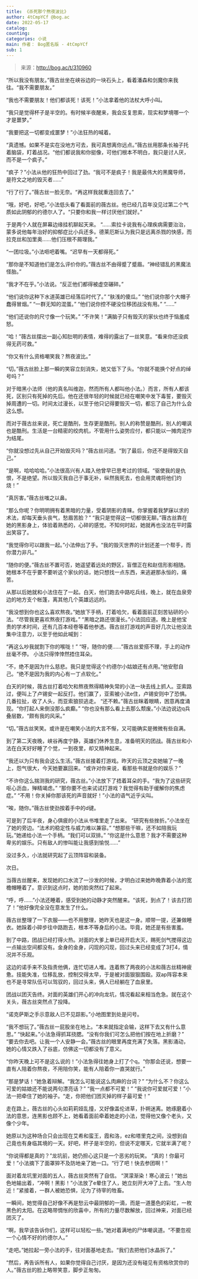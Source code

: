 ```yaml
---
title: 《杀死那个熬夜波比》
author: 4tCmpYCf @bog.ac
date: 2022-05-17
catalog: 
counting: 
categories: 小说
main: 作者： Bog匿名版 - 4tCmpYCf
sub: 1
---
```

> 来源：http://bog.ac/t/310960

“所以我没有朋友。”薇古丝坐在峡谷边的一块石头上，看着潘森和剑魔你来我往。“我不需要朋友。”

“我也不需要朋友！他们都该死！该死！”小法拿着他的法杖大呼小叫。

“我只是觉得杯子是半空的。有时候半夜醒来，我会反复思索，现实和梦境哪一个才是噩梦。”

“我要把这一切都变成噩梦！”小法狂热的喊着。

“真遗憾。如果不是实在没地方可去，我可真想离你远点。”薇古丝用那条长袖子托着脑袋，盯着战况。“他们都说我和你挺像，可他们根本不明白，我只是讨人厌，而不是一个疯子。”

“疯子？”小法从他的狂热中回过了劲。“我可不是疯子！我是最伟大的黑魔导师，是符文之地的毁灭者……”

“行了行了。”薇古丝一脸无奈。“再这样我就重连回去了。”

“哦，好吧，好吧，”小法低头看了看面前的薇古丝。他已经几百年没见过第二个气质如此阴郁的约德尔人了。“只要你和我一样讨厌他们就好。”

于是两个人就在屏幕边缘挂机聊起天来。
“……索拉卡说我有心理疾病需要治治，蒙多说他每年治好的抑郁症比小兵还多。德莱厄斯认为我只是远离杀戮的快感，而拉克丝和加里奥……他们压根不屑理我。”

“一团垃圾。”小法咂吧着嘴。“迟早有一天都得死。”

“那你是不知道他们是怎么评价你的。”薇古丝不由得蹙了蹙眉。“神经错乱的黑魔法怪胎。”

“我才不在乎。”小法说。“反正他们都得被虚空碾碎。”

“他们说你这种下水道英雄已经落后时代了。”
“肤浅的傻瓜。”
“他们说你那个大帽子蠢得冒烟。”
“一群无知的混蛋。”
“他们说你控不硬没位移团战没有用。”
“……”

“他们还说你的尺寸像一个玩笑。”
“不许笑！”满脑子只有毁灭的家伙也终于恼羞成怒。

“哈！”薇古丝摆出一副心知肚明的表情，难得的露出了一丝笑意。“看来你还没疯得无药可救。”

“你又有什么资格嘲笑我？熬夜波比。”

“切。”薇古丝脸上那一瞬的笑容立刻消失，她又低下了头。“你就不能换个好点的绰号吗？”


对于暗黑小法师（他的真名叫维迦，然而所有人都叫他小法。）而言，所有人都该死，区别只有死掉的先后。他在还很年轻的时候就已经在嘲笑中发下毒誓，要毁灭掉周遭的一切。时间太过漫长，以至于他只记得要毁灭一切，都忘了自己为什么会这么想。

而对于薇古丝来说，死亡是酷刑，生存更是酷刑。别人的称赞是酷刑，别人的嘲讽也是酷刑。生活是一台精密的绞肉机，不管用什么姿势应付，都只能以一摊肉泥作为结尾。

“你就没想过先从自己开始毁灭吗？”薇古丝问道。“到了最后，你还不是得毁灭自己。”

“是啊，哈哈哈哈。”小法很高兴有人踏入他曾早已思考过的领域。“驱使我的是仇恨，不是绝望。所以毁灭我自己于事无补，纵然我死去，也会用灵魂将他们灼烧！”

“真厉害。”薇古丝嗤之以鼻。

“那么你呢？你明明拥有着黑暗的力量，受着阴影的青睐。你掌握着我梦寐以求的术法，却每天垂头丧气，愁眉苦脸？”
“我只是觉得这一切都很无聊。”薇古丝靠在她的黑影身上，体验着熟悉的，心碎的感觉。不知何时起，她就再也没法在平时露出笑容了。

“我觉得你可以跟我一起。”小法伸出了手。“我的毁灭世界的计划还差一个帮手，而你潜力非凡。”

“随你的便。”薇古丝不置可否，她遥望着远处的野区，盲僧正在和赵信形影相随。她根本不在乎要不要听这个家伙的话，她只想找一点东西，来逃避那永恒的，痛苦。


从那以后她就和小法住在了一起。白天，他们跑去中路吃兵线，晚上，就在血泉旁边的地方支个帐篷，离其他几个英雄远远的。

“我没想到你也这么喜欢熬夜。”她放下手柄，打着哈欠，看着面前正刻苦钻研的小法。“尽管我更喜欢熬夜打游戏。”
“黑暗之路还很漫长。”小法回应道。晚上是他宝贵的学术时间，还有几百本经卷等着他参透。薇古丝打游戏的声音好几次让他没法集中注意力，以至于他如此喊到：

“再这么吵我就割下你的喉咙！”
“呀，随你的便……”薇古丝爱搭不理，手上的动作丝毫不停。
小法只得悻悻然捂住耳朵。

“不，绝不是因为什么慈悲。我只是觉得这个约德尔小姑娘还有点用。”他安慰自己。“绝不是因为我的内心有一丁点软化。”


白天的时候，薇古丝打着哈欠和熬夜熬得精神失常的小法一块去线上抓人。亚索路过，便叫上了卢锡安一起反打。他们赢了，亚索被小法e住，卢锡安则中了恐惧。几番拉扯，收了人头，而亚索狼狈逃走。
“还不赖。”薇古丝眯着眼睛，困意再度涌现。“你打起人来倒没那么疯癫。”
“你也没有那么看上去那么颓废。”小法边说边q兵叠层数，“颇有我的风采。”

“切。”薇古丝笑笑。或许是在嘲笑小法的大言不惭，又可能确实是微微有些自满。


到了第二天夜晚，峡谷再度宁静，英雄们休养生息，准备明天的团战。薇古丝和小法在白天好好睡了个觉，一到夜里，却又精神起来。

“我还以为只有我会这么生活。”薇古丝接着打游戏。昨天的云顶之奕她输了一晚上，怨气很大，今天她要赢回来。“或许对你来说，看那些书就是你的娱乐？”

“不许你这么揣测我的研究，薇古丝。”小法放下了捂着耳朵的手。“我为了这些研究呕心沥血，殚精竭虑。”
“那你要不也来试试打游戏？我觉得有助于缓解你的焦虑症。”
“不用！你关掉你那该死的声音就好！”小法的语气近乎尖叫。

“唉，随你。”薇古丝使劲按着手中的d键。

可是到了后半夜，身心俱疲的小法从书堆里走了出来。
“研究有些挫折。”小法坐在了她的旁边。“法术的稳定性与威力难以兼容。”
“想那些干嘛，还不如陪我玩玩。”她递给小法一个手柄。“我们可以双排。”
“你这是什么意思？我才不需要这种卑劣的娱乐。只有敌人的惨叫能让我感到愉悦……”

没过多久，小法就研究起了云顶阵容和装备。


次日。

当薇古丝醒来，发现她的口水流了一沙发的时候，才明白过来她昨晚靠着小法的宽檐帽睡着了。意识到这点时，她的脸突然红了起来。

“呼，呼……”小法还睡着，感受到她的动静才突然醒来。“该死，到点了！该去打团了！”他好像完全没在意发生了什么。

薇古丝整理了一下衣服——也不用整理，她昨天也是这一身。顺带一提，还兼做睡衣。她跺着小碎步往中路跑去，根本不等身后的小法。毕竟，她还是有些害羞。

到了中路，团战已经打得火热。对面的大爹上单已经开启大灭，赐死剑气搅得这边一点输出空间都没有。金身的金身，闪现的闪现，回过头来已经变成了3打4，情况并不乐观。

这边的诺手来不及指责他俩，连忙切进人堆。连着熬了两夜的小法和薇古丝精神疲惫。技能失准，位移乱放，控制交得太早，于是被对面狠狠围殴。双ap阵容本来也不是寻常队伍可以驾驭的，回过头来，俩人已经躺在了血泉里。

团战以团灭告终。对面的英雄们开心的冲向龙坑，情况看起来相当危急。就在这个关头，薇古丝突然点了投降。

“诺克萨斯之手示意敌人已不见踪影。”小地图里到处是问号。

“我不想玩了。”薇古丝一屁股坐在地上。“本来就指定会输，这样下去又有什么意思。”
“快起来。”小法急得抓耳挠腮。“没有你我们可怎么把他们按在地上折磨？”
“要去你去吧。让我一个人安静一会。”薇古丝的眼里再度充满了失落。黑影涌动，她的心情又跌入了谷底，仿佛这一切都没有了意义。

“你昨天晚上可不是这么说的！”小法急得往她身上打了个q。“你那会还说，想要一直有人陪着你熬夜，不用陪你笑，能有人陪着你一直哭就行。”

“那是梦话！”她急着辩解。“我怎么可能说这么肉麻的台词？”
“为什么不？你这么可爱的姑娘还不能说两句漂亮话？”
“我一点都不可爱！”
“我说你可爱就可爱！”小法一把牵住了她的袖子。“走，你把他们团灭掉的样子最可爱！”

走在路上，薇古丝的心头如莉莉娅乱撞，又好像盖伦进草，扑朔迷离。她琢磨着小法的意思，连黑影也顾不上，她看着面前牵着她走的小法，觉得他又像个老头，又像个少年。

她原以为这种场合只会出现在艾希和蛮王，霞和洛，ez和塔里克之间，没想到自己竟也有身临其境的一天。好吧，杯子是半空的，但说不定哪天，它就半满了呢？

“你说得都是真的？”龙坑前，她仍担心这只是一个恶劣的玩笑。
“真的！你最可爱！”小法摘下了面罩猝不及防地亲了她一口。“行了吧！快去参团啊！”


面对着龙坑里对面的五人，薇古丝突然有了自信。
“溟濛渐染！寒心波云！”她出色地输出着，“冲啊！黑影！”小法放了e晕住了人，她立刻开大冲了上去。“生人勿近！”紧接着，一群人被她恐惧，沦为了待宰的牲畜。

一瞬间，她觉得自己好像不再是愁云中最阴郁的一滴，而是一道墨色的彩虹，一枚黑色的太阳。在这略带惆怅的欣喜中，所有的力量尽数解放，回过神来，对面已经团灭了。

“啊，我早该告诉你们，这样可以轻松一些。”她对着满地的尸体嘲讽道。“不要忽视一个心情不好的约德尔人。”

“走吧。”她拉起一旁小法的手，往对面基地走去。“我们去把他们水晶拆了。”

“然后，再告诉所有人，如果你觉得自己讨厌，是因为还没有碰见有资格欣赏你的人。”薇古丝的脸上略带笑意，脚步正匆匆。
